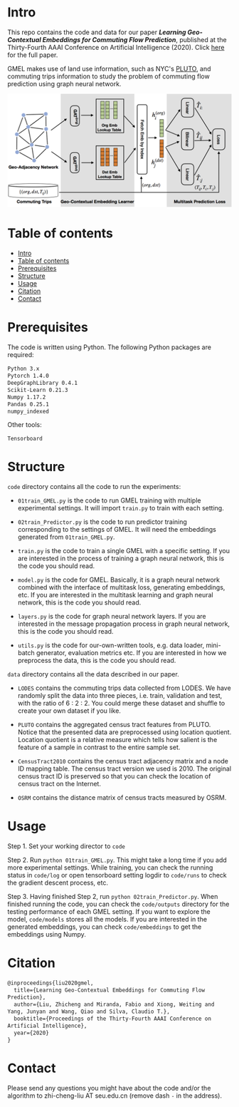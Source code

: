 # Intro

This repo contains the code and data for our paper ***Learning Geo-Contextual Embeddings for Commuting Flow Prediction***, published at the Thirty-Fourth AAAI Conference on Artificial Intelligence (2020).  Click [here](https://arxiv.org/abs/2005.01690) for the full paper.

GMEL makes use of land use information, such as NYC's [PLUTO](https://www1.nyc.gov/site/planning/data-maps/open-data/dwn-pluto-mappluto.page), and commuting trips information to study the problem of commuting flow prediction using graph neural network.

![GMEL Framework](/img/framework.png)


# Table of contents

- [Intro](#intro)
- [Table of contents](#table-of-contents)
- [Prerequisites](#prerequisites)
- [Structure](#structure)
- [Usage](#usage)
- [Citation](#citation)
- [Contact](#contact)

# Prerequisites

The code is written using Python. The following Python packages are required:

```
Python 3.x
Pytorch 1.4.0
DeepGraphLibrary 0.4.1
Scikit-Learn 0.21.3
Numpy 1.17.2
Pandas 0.25.1
numpy_indexed
```


Other tools:

```
Tensorboard
```

# Structure

`code` directory contains all the code to run the experiments:

+ `01train_GMEL.py` is the code to run GMEL training with multiple experimental settings. It will import `train.py` to train with each setting.

+ `02train_Predictor.py` is the code to run predictor training corresponding to the settings of GMEL. It will need the embeddings generated from `01train_GMEL.py`.

+ `train.py` is the code to train a single GMEL with a specific setting. If you are interested in the process of training a graph neural network, this is the code you should read.

+ `model.py` is the code for GMEL. Basically, it is a graph neural network combined with the interface of multitask loss, generating embeddings, etc. If you are interested in the multitask learning and graph neural network, this is the code you should read.

+ `layers.py` is the code for graph neural network layers. If you are interested in the message propagation process in graph neural network, this is the code you should read.

+ `utils.py` is the code for our-own-written tools, e.g. data loader, mini-batch generator, evaluation metrics etc. If you are interested in how we preprocess the data, this is the code you should read.

`data` directory contains all the data described in our paper.

+ `LODES` contains the commuting trips data collected from LODES. We have randomly split the data into three pieces, i.e. train, validation and test, with the ratio of 6 : 2 : 2. You could merge these dataset and shuffle to create your own dataset if you like.

+ `PLUTO` contains the aggregated census tract features from PLUTO. Notice that the presented data are preprocessed using location quotient. Location quotient is a relative measure which tells how salient is the feature of a sample in contrast to the entire sample set.

+ `CensusTract2010` contains the census tract adjacency matrix and a node ID mapping table. The census tract version we used is 2010. The original census tract ID is preserved so that you can check the location of census tract on the Internet.

+ `OSRM` contains the distance matrix of census tracts measured by OSRM.

# Usage

Step 1. Set your working director to `code`

Step 2. Run `python 01train_GMEL.py`. 
This might take a long time if you add more experimental settings. While training, you can check the running status in `code/log` or open tensorboard setting logdir to `code/runs` to check the gradient descent process, etc.

Step 3. Having finished Step 2, run `python 02train_Predictor.py`. 
When finished running the code, you can check the `code/outputs` directory for the testing performance of each GMEL setting. If you want to explore the model, `code/models` stores all the models. If you are interested in the generated embeddings, you can check `code/embeddings` to get the embeddings using Numpy.

# Citation

```
@inproceedings{liu2020gmel,
  title={Learning Geo-Contextual Embeddings for Commuting Flow Prediction},
  author={Liu, Zhicheng and Miranda, Fabio and Xiong, Weiting and Yang, Junyan and Wang, Qiao and Silva, Claudio T.},
  booktitle={Proceedings of the Thirty-Fourth AAAI Conference on Artificial Intelligence},
  year={2020}
}
```

# Contact

Please send any questions you might have about the code and/or the algorithm to zhi-cheng-liu AT seu.edu.cn (remove dash `-` in the address).

